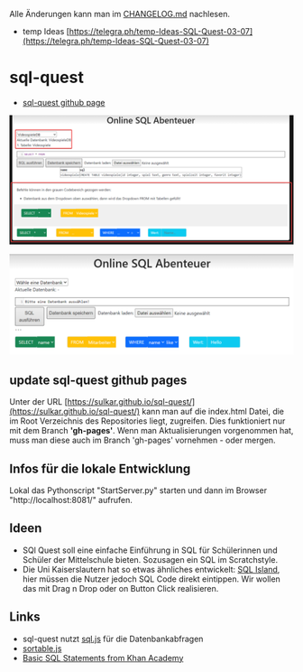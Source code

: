 Alle Änderungen kann man im [CHANGELOG.md](CHANGELOG.md) nachlesen.
- temp Ideas [https://telegra.ph/temp-Ideas-SQL-Quest-03-07](https://telegra.ph/temp-Ideas-SQL-Quest-03-07)

# sql-quest
- [sql-quest github page](https://sulkar.github.io/sql-quest/)

![bild-v2](/images/v2.png)

![bild-v1](/images/v1.png)

## update sql-quest github pages
Unter der URL [https://sulkar.github.io/sql-quest/](https://sulkar.github.io/sql-quest/) kann man auf die index.html Datei, die im Root Verzeichnis des Repositories liegt, zugreifen. Dies funktioniert nur mit dem Branch **'gh-pages'**. Wenn man Aktualisierungen vorgenommen hat, muss man diese auch im Branch 'gh-pages' vornehmen - oder mergen.

## Infos für die lokale Entwicklung
Lokal das Pythonscript "StartServer.py" starten und dann im Browser "http://localhost:8081/" aufrufen.

## Ideen
- SQl Quest soll eine einfache Einführung in SQL für Schülerinnen und Schüler der Mittelschule bieten. Sozusagen ein SQL im Scratchstyle.
- Die Uni Kaiserslautern hat so etwas ähnliches entwickelt: [SQL Island](https://sql-island.informatik.uni-kl.de/), hier müssen die Nutzer jedoch SQL Code direkt eintippen. Wir wollen das mit Drag n Drop oder on Button Click realisieren.

## Links
- sql-quest nutzt [sql.js](https://github.com/sql-js/sql.js) für die Datenbankabfragen
- [sortable.js](https://github.com/SortableJS/Sortable)
- [Basic SQL Statements from Khan Academy](https://telegra.ph/Basic-SQL-Statements-03-06)
